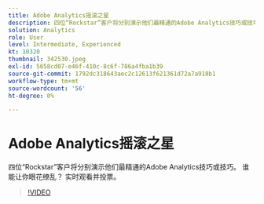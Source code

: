 ```yaml
---
title: Adobe Analytics摇滚之星
description: 四位“Rockstar”客户将分别演示他们最精通的Adobe Analytics技巧或技巧。 谁能让你眼花缭乱？ 实时观看并投票。
solution: Analytics
role: User
level: Intermediate, Experienced
kt: 10320
thumbnail: 342530.jpeg
exl-id: 5658cd07-e46f-410c-8c6f-786a4fba1b39
source-git-commit: 1792dc318643aec2c12613f621361d72a7a918b1
workflow-type: tm+mt
source-wordcount: '56'
ht-degree: 0%

---
```


# Adobe Analytics摇滚之星

四位“Rockstar”客户将分别演示他们最精通的Adobe Analytics技巧或技巧。 谁能让你眼花缭乱？ 实时观看并投票。

>[!VIDEO](https://video.tv.adobe.com/v/342530/?quality=12&learn=on)
